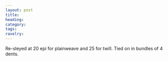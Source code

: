```yaml
---
layout: post
title: 
heading: 
category: 
tags: 
ravelry:
---
```

Re-sleyed at 20 epi for plainweave and 25 for twill. Tied on in bundles of 4 dents.